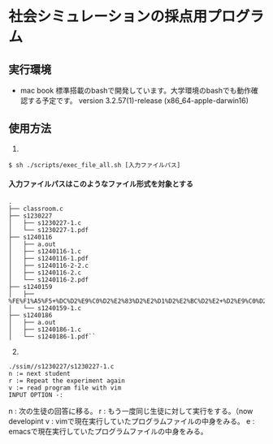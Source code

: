 # 社会シミュレーションの採点用プログラム
## 実行環境 
* mac book 標準搭載のbashで開発しています。大学環境のbashでも動作確認する予定です。
version 3.2.57(1)-release (x86_64-apple-darwin16)

## 使用方法
1.
```
$ sh ./scripts/exec_file_all.sh [入力ファイルパス]
```
#### 入力ファイルパスはこのようなファイル形式を対象とする
```
.
├── classroom.c
├── s1230227
│   ├── s1230227-1.c
│   └── s1230227-1.pdf
├── s1240116
│   ├── a.out
│   ├── s1240116-1.c
│   ├── s1240116-1.pdf
│   ├── s1240116-2-2.c
│   ├── s1240116-2.c
│   └── s1240116-2.pdf
├── s1240159
│   ├── %FE%F1%A5%F5+%DC%D2%E9%C0%D2%E2%83%D2%E2%D1%D2%E2%BC%D2%E2+%D2%E9%C0%D2%E2%BA%D2%E2%A61.pdf
│   └── s1240159-1.c
├── s1240186
│   ├── a.out
│   ├── s1240186-1.c
│   └── s1240186-1.pdf``
```

2.
```
./ssim//s1230227/s1230227-1.c
n := next student
r := Repeat the experiment again
v := read program file with vim
INPUT OPTION -:
```
n : 次の生徒の回答に移る。
r : もう一度同じ生徒に対して実行をする。（now developint
v : vimで現在実行していたプログラムファイルの中身をみる。
e : emacsで現在実行していたプログラムファイルの中身をみる。


